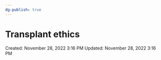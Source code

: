 ```yaml
---
dg-publish: true
---
```


# Transplant ethics

Created: November 28, 2022 3:16 PM
Updated: November 28, 2022 3:16 PM